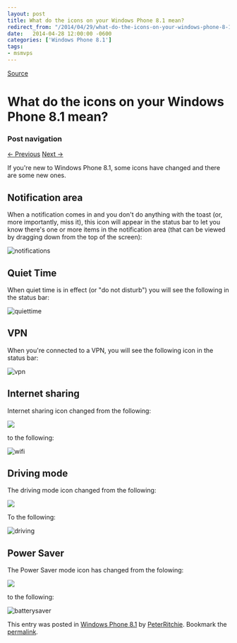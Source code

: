 ```yaml
---
layout: post
title: What do the icons on your Windows Phone 8.1 mean?
redirect_from: "/2014/04/29/what-do-the-icons-on-your-windows-phone-8-1-mean/"
date:   2014-04-28 12:00:00 -0600
categories: ['Windows Phone 8.1']
tags:
- msmvps
---
```

[Source](http://pr-blog.azurewebsites.net/2014/04/29/what-do-the-icons-on-your-windows-phone-8-1-mean/ "Permalink to What do the icons on your Windows Phone 8.1 mean?")

# What do the icons on your Windows Phone 8.1 mean?

### Post navigation

[← Previous][1] [Next →][2]

If you're new to Windows Phone 8.1, some icons have changed and there are some new ones.

## Notification area

When a notification comes in and you don't do anything with the toast (or, more importantly, miss it), this icon will appear in the status bar to let you know there's one or more items in the notification area (that can be viewed by dragging down from the top of the screen):

![notifications][3]

## Quiet Time

When quiet time is in effect (or "do not disturb") you will see the following in the status bar:

![quiettime][4]

## VPN

When you're connected to a VPN, you will see the following icon in the status bar:

![vpn][5]

## Internet sharing

Internet sharing icon changed from the following:

![][6]

to the following:

![wifi][7]

## Driving mode

The driving mode icon changed from the following:

![][8]

To the following:

![driving][9]

## Power Saver

The Power Saver mode icon has changed from the folowing:

![][10]

to the following:

![batterysaver][11]

This entry was posted in [Windows Phone 8.1][12] by [PeterRitchie][13]. Bookmark the [permalink][14]. 

[1]: http://pr-blog.azurewebsites.net/2014/04/29/getting-the-most-of-windows-phone-8-1-keyboard/
[2]: http://pr-blog.azurewebsites.net/2014/04/30/comparing-backgroundworker-and-asyncawait/
[3]: http://pr-blog.azurewebsites.net/wp-content/uploads/2014/04/notifications_thumb.png "notifications"
[4]: http://pr-blog.azurewebsites.net/wp-content/uploads/2014/04/quiettime_thumb.png "quiettime"
[5]: http://pr-blog.azurewebsites.net/wp-content/uploads/2014/04/vpn_thumb.png "vpn"
[6]: http://cmsresources.windowsphone.com/windowsphone/en-CA/How-to/wp7/inline/system-icon-internet-sharing.png
[7]: http://pr-blog.azurewebsites.net/wp-content/uploads/2014/04/wifi_thumb.png "wifi"
[8]: http://cmsresources.windowsphone.com/windowsphone/en-us/How-to/wp8/inline/system-icon-driving-mode.png
[9]: http://pr-blog.azurewebsites.net/wp-content/uploads/2014/04/driving_thumb.png "driving"
[10]: http://cmsresources.windowsphone.com/windowsphone/en-us/How-to/wp8/inline/system-icon-battery-saver.png
[11]: http://pr-blog.azurewebsites.net/wp-content/uploads/2014/04/batterysaver_thumb.png "batterysaver"
[12]: http://pr-blog.azurewebsites.net/category/windows-phone-8-1/
[13]: http://pr-blog.azurewebsites.net/author/peterritchie/
[14]: http://pr-blog.azurewebsites.net/2014/04/29/what-do-the-icons-on-your-windows-phone-8-1-mean/ "Permalink to What do the icons on your Windows Phone 8.1 mean?"


